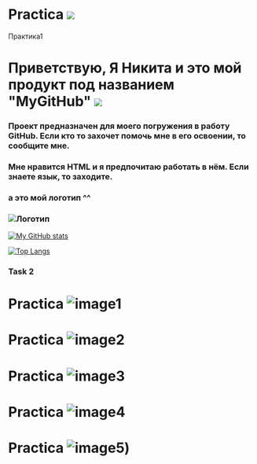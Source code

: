 # Practica ![](https://img.icons8.com/color-glass/256/github-2.png)
Практика1
# Приветствую, Я Никита и это мой продукт под названием "MyGitHub" ![](https://emojigraph.org/media/apple/flexed-biceps_1f4aa.png)   
### Проект предназначен для моего погружения в работу GitHub. Если кто то захочет помочь мне в его освоении, то сообщите мне.
### Мне нравится HTML и я предпочитаю работать в нём. Если знаете язык, то заходите.
### 

### а это мой логотип ^^
### ![Логотип](https://octodex.github.com/images/orderedlistocat.png "Логотип GitHub")
[![My GitHub stats](https://github-readme-stats.vercel.app/api?username=Nek271&theme=synthwave)](https://github.com/Nek271/github-readme-stats)

[![Top Langs](https://github-readme-stats.vercel.app/api/top-langs/?username=Nek271)](https://github.com/Nek271/github-readme-stats)

### Task 2
# Practica ![image1](https://user-images.githubusercontent.com/130033874/231098391-d667e62c-ff32-4fe7-a89d-bb2cd173549a.png)
# Practica ![image2](https://user-images.githubusercontent.com/130033874/231098464-2d433463-0455-4607-976c-0b09c81d2b61.png)
# Practica ![image3](https://user-images.githubusercontent.com/130033874/231098566-fa71d775-a008-4b41-b846-435a045eb4e4.png)
# Practica ![image4](https://user-images.githubusercontent.com/130033874/231099009-876c48ea-e075-4cab-8310-59960f2bf032.png)
# Practica ![image5](https://user-images.githubusercontent.com/130033874/231099126-3589081a-b96e-4e7f-aec2-5b8451efe42f.png))
